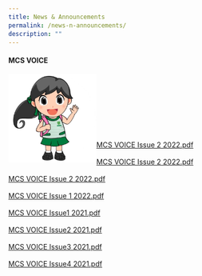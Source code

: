 ```yaml
---
title: News & Announcements
permalink: /news-n-announcements/
description: ""
---
```

<h4><strong>MCS VOICE</strong></h4>
<img style="width: 35%;" src="/images/mcs.jpg" align = "left" /><br><br><br><br><br><br><br>

<p>
<a href="/files/MCS%20VOICE%20Issue%202%202022.pdf">MCS VOICE Issue 2 2022.pdf</a><br /><br />
<a href="/files/MCS%20VOICE%20Issue%202%202022.pdf">MCS VOICE Issue 2 2022.pdf</a><br /><br />
<a href="/files/MCS%20VOICE%20Issue%202%202022.pdf">MCS VOICE Issue 2 2022.pdf</a>
<br /><br /><a href="/files/MCS%20VOICE%20Issue%201%202022.pdf">MCS VOICE Issue 1 2022.pdf</a>
<br /><br /><a href="/files/MCS%20VOICE%20Issue1%202021.pdf">MCS VOICE Issue1 2021.pdf</a><br /><br /><a href="/files/MCS%20VOICE%20Issue2%202021.pdf">MCS VOICE Issue2 2021.pdf</a><br /><br /><a href="/files/MCS%20VOICE%20Issue3%202021.pdf">MCS VOICE Issue3 2021.pdf</a><br /><br /><a href="/files/MCS%20VOICE%20Issue4%202021.pdf">MCS VOICE Issue4 2021.pdf</a></p>